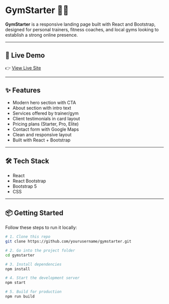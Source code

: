 # GymStarter 🏋️‍♂️

**GymStarter** is a responsive landing page built with React and Bootstrap, designed for personal trainers, fitness coaches, and local gyms looking to establish a strong online presence.

---

## 🚀 Live Demo

👉 [View Live Site](https://gymstarter.netlify.app)

---

## ✨ Features

- Modern hero section with CTA
- About section with intro text
- Services offered by trainer/gym
- Client testimonials in card layout
- Pricing plans (Starter, Pro, Elite)
- Contact form with Google Maps
- Clean and responsive layout
- Built with React + Bootstrap

---

## 🛠 Tech Stack

- React
- React Bootstrap
- Bootstrap 5
- CSS

---

## 📦 Getting Started

Follow these steps to run it locally:

```bash
# 1. Clone this repo
git clone https://github.com/yourusername/gymstarter.git

# 2. Go into the project folder
cd gymstarter

# 3. Install dependencies
npm install

# 4. Start the development server
npm start

# 5. Build for production
npm run build
